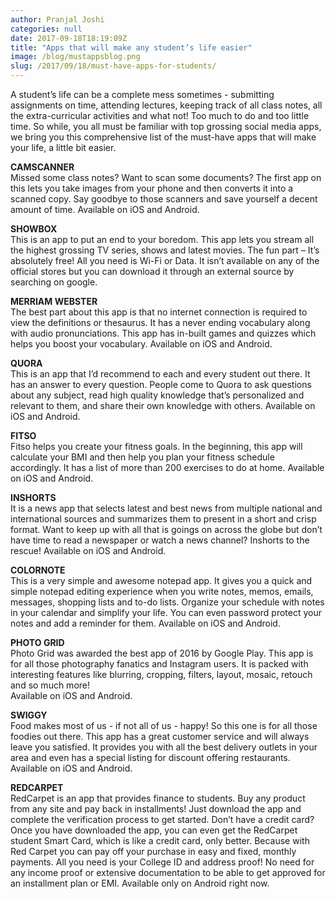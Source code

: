 ```yaml
---
author: Pranjal Joshi
categories: null
date: 2017-09-18T18:19:09Z
title: "Apps that will make any student’s life easier"
image: /blog/mustappsblog.png
slug: /2017/09/18/must-have-apps-for-students/
---
```


A student’s life can be a complete mess sometimes - submitting assignments on time, attending lectures, keeping track of all class notes, all the extra-curricular activities and what not! Too much to do and too little time. So while, you all must be familiar with top grossing social media apps, we bring you this comprehensive list of the must-have apps that will make your life, a little bit easier. 

**CAMSCANNER**  
Missed some class notes? Want to scan some documents? The first app on this lets you take images from your phone and then converts it into a scanned copy. Say goodbye to those scanners and save yourself a decent amount of time.
Available on iOS and Android.

**SHOWBOX**   
This is an app to put an end to your boredom. This app lets you stream all the highest grossing TV series, shows and latest movies. The fun part – It’s absolutely free! All you need is Wi-Fi or Data.
It isn’t available on any of the official stores but you can download it through an external source by searching on google.

**MERRIAM WEBSTER**  
The best part about this app is that no internet connection is required to view the definitions or thesaurus. It has a never ending vocabulary along with audio pronunciations. This app has in-built games and quizzes which helps you boost your vocabulary.
Available on iOS and Android.

**QUORA**  
This is an app that I’d recommend to each and every student out there. It has an answer to every question. People come to Quora to ask questions about any subject, read high quality knowledge that’s personalized and relevant to them, and share their own knowledge with others.
Available on iOS and Android.

**FITSO**  
Fitso helps you create your fitness goals. In the beginning, this app will calculate your BMI and then help you plan your fitness schedule accordingly. It has a list of more than 200 exercises to do at home.
Available on iOS and Android.

**INSHORTS**  
It is a news app that selects latest and best news from multiple national and international sources and summarizes them to present in a short and crisp format. Want to keep up with all that is goings on across the globe but don’t have time to read a newspaper or watch a news channel? Inshorts to the rescue!
Available on iOS and Android.

**COLORNOTE**  
This is a very simple and awesome notepad app. It gives you a quick and simple notepad editing experience when you write notes, memos, emails, messages, shopping lists and to-do lists. Organize your schedule with notes in your calendar and simplify your life. You can even password protect your notes and add a reminder for them. 
Available on iOS and Android.


**PHOTO GRID**  
Photo Grid was awarded the best app of 2016 by Google Play. This app is for all those photography fanatics and Instagram users. It is packed with interesting features like blurring, cropping, filters, layout, mosaic, retouch and so much more!  
Available on iOS and Android.

**SWIGGY**  
Food makes most of us - if not all of us - happy! So this one is for all those foodies out there. This app has a great customer service and will always leave you satisfied. It provides you with all the best delivery outlets in your area and even has a special listing for discount offering restaurants.
Available on iOS and Android.

**REDCARPET**  
RedCarpet is an app that provides finance to students. Buy any product from any site and pay back in installments! Just download the app and complete the verification process to get started. Don’t have a credit card? Once you have downloaded the app, you can even get the RedCarpet student Smart Card, which is like a credit card, only better. Because with Red Carpet you can pay off your purchase in easy and fixed, monthly payments. All you need is your College ID and address proof! No need for any income proof or extensive documentation to be able to get approved for an installment plan or EMI.
Available only on Android right now.